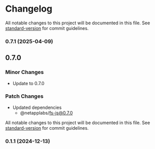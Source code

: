 # Changelog

All notable changes to this project will be documented in this file. See [standard-version](https://github.com/conventional-changelog/standard-version) for commit guidelines.

### 0.7.1 (2025-04-09)

## 0.7.0

### Minor Changes

- Update to 0.7.0

### Patch Changes

- Updated dependencies
  - @netapplabs/fs-js@0.7.0

All notable changes to this project will be documented in this file. See [standard-version](https://github.com/conventional-changelog/standard-version) for commit guidelines.

### 0.1.1 (2024-12-13)
